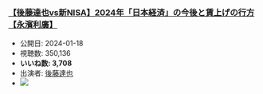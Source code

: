 ### [【後藤達也vs新NISA】2024年「日本経済」の今後と賃上げの行方【永濱利廣】](https://www.youtube.com/watch?v=0HJxbqQSS5w)
-   公開日: 2024-01-18
-   視聴数: 350,136
-   **いいね数: 3,708**
-   出演者: [後藤達也](/rehacq_fan/people/後藤達也 "wikilink")
- [![](https://img.youtube.com/vi/0HJxbqQSS5w/hqdefault.jpg)](https://www.youtube.com/watch?v=0HJxbqQSS5w)
